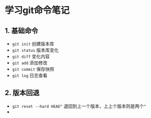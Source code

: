 # 学习git命令笔记
## 1. 基础命令
+ `git init` 创建版本库
+ `git status` 版本库变化
+ `git diff` 变化内容
+ `git add` 添加修改
+ `git commit` 保存快照
+ `git log` 日志查看
## 2. 版本回退
+ `git reset --hard HEAD^` 退回到上一个版本，上上个版本则是两个`^`
+ 